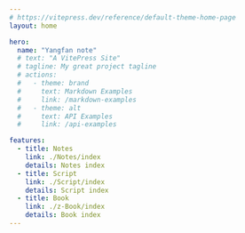 ```yaml
---
# https://vitepress.dev/reference/default-theme-home-page
layout: home

hero:
  name: "Yangfan note"
  # text: "A VitePress Site"
  # tagline: My great project tagline
  # actions:
  #   - theme: brand
  #     text: Markdown Examples
  #     link: /markdown-examples
  #   - theme: alt
  #     text: API Examples
  #     link: /api-examples

features:
  - title: Notes
    link: ./Notes/index
    details: Notes index
  - title: Script
    link: ./Script/index
    details: Script index
  - title: Book
    link: ./z-Book/index
    details: Book index
---
```


